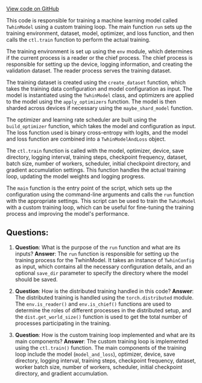 [View code on GitHub](https://github.com/twitter/the-algorithm-ml/blob/master/projects/twhin/run.py)

This code is responsible for training a machine learning model called `TwhinModel` using a custom training loop. The main function `run` sets up the training environment, dataset, model, optimizer, and loss function, and then calls the `ctl.train` function to perform the actual training.

The training environment is set up using the `env` module, which determines if the current process is a reader or the chief process. The chief process is responsible for setting up the device, logging information, and creating the validation dataset. The reader process serves the training dataset.

The training dataset is created using the `create_dataset` function, which takes the training data configuration and model configuration as input. The model is instantiated using the `TwhinModel` class, and optimizers are applied to the model using the `apply_optimizers` function. The model is then sharded across devices if necessary using the `maybe_shard_model` function.

The optimizer and learning rate scheduler are built using the `build_optimizer` function, which takes the model and configuration as input. The loss function used is binary cross-entropy with logits, and the model and loss function are combined into a `TwhinModelAndLoss` object.

The `ctl.train` function is called with the model, optimizer, device, save directory, logging interval, training steps, checkpoint frequency, dataset, batch size, number of workers, scheduler, initial checkpoint directory, and gradient accumulation settings. This function handles the actual training loop, updating the model weights and logging progress.

The `main` function is the entry point of the script, which sets up the configuration using the command-line arguments and calls the `run` function with the appropriate settings. This script can be used to train the `TwhinModel` with a custom training loop, which can be useful for fine-tuning the training process and improving the model's performance.
## Questions: 
 1. **Question**: What is the purpose of the `run` function and what are its inputs?
   **Answer**: The `run` function is responsible for setting up the training process for the TwhinModel. It takes an instance of `TwhinConfig` as input, which contains all the necessary configuration details, and an optional `save_dir` parameter to specify the directory where the model should be saved.

2. **Question**: How is the distributed training handled in this code?
   **Answer**: The distributed training is handled using the `torch.distributed` module. The `env.is_reader()` and `env.is_chief()` functions are used to determine the roles of different processes in the distributed setup, and the `dist.get_world_size()` function is used to get the total number of processes participating in the training.

3. **Question**: How is the custom training loop implemented and what are its main components?
   **Answer**: The custom training loop is implemented using the `ctl.train()` function. The main components of the training loop include the model (`model_and_loss`), optimizer, device, save directory, logging interval, training steps, checkpoint frequency, dataset, worker batch size, number of workers, scheduler, initial checkpoint directory, and gradient accumulation.